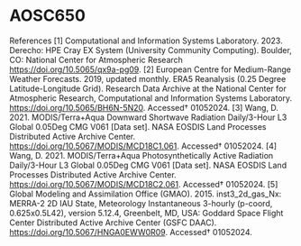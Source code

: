 # AOSC650
References
[1] Computational and Information Systems Laboratory. 2023. Derecho: HPE Cray EX System (University Community Computing). Boulder, CO: National Center for Atmospheric Research https://doi.org/10.5065/qx9a-pg09.
[2] European Centre for Medium-Range Weather Forecasts. 2019, updated monthly. ERA5 Reanalysis (0.25 Degree Latitude-Longitude Grid). Research Data Archive at the National Center for Atmospheric Research, Computational and Information Systems Laboratory. https://doi.org/10.5065/BH6N-5N20. Accessed† 01052024.
[3] Wang, D. 2021. MODIS/Terra+Aqua Downward Shortwave Radiation Daily/3-Hour L3 Global 0.05Deg CMG V061 [Data set]. NASA EOSDIS Land Processes Distributed Active Archive Center. https://doi.org/10.5067/MODIS/MCD18C1.061. Accessed† 01052024.
[4] Wang, D. 2021. MODIS/Terra+Aqua Photosynthetically Active Radiation Daily/3-Hour L3 Global 0.05Deg CMG V061 [Data set]. NASA EOSDIS Land Processes Distributed Active Archive Center. https://doi.org/10.5067/MODIS/MCD18C2.061. Accessed† 01052024.
[5] Global Modeling and Assimilation Office (GMAO). 2015. inst3_2d_gas_Nx: MERRA-2 2D IAU State, Meteorology Instantaneous 3-hourly (p-coord, 0.625x0.5L42), version 5.12.4, Greenbelt, MD, USA: Goddard Space Flight Center Distributed Active Archive Center (GSFC DAAC). https://doi.org/10.5067/HNGA0EWW0R09. Accessed† 01052024.
